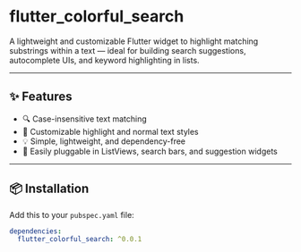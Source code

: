 # flutter_colorful_search

A lightweight and customizable Flutter widget to highlight matching substrings within a text — ideal for building search suggestions, autocomplete UIs, and keyword highlighting in lists.

---

## ✨ Features

- 🔍 Case-insensitive text matching
- 🎨 Customizable highlight and normal text styles
- 💡 Simple, lightweight, and dependency-free
- 🧩 Easily pluggable in ListViews, search bars, and suggestion widgets

---

## 📦 Installation

Add this to your `pubspec.yaml` file:

```yaml
dependencies:
  flutter_colorful_search: ^0.0.1

